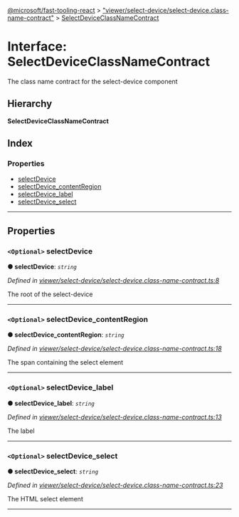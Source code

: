 [@microsoft/fast-tooling-react](../README.md) > ["viewer/select-device/select-device.class-name-contract"](../modules/_viewer_select_device_select_device_class_name_contract_.md) > [SelectDeviceClassNameContract](../interfaces/_viewer_select_device_select_device_class_name_contract_.selectdeviceclassnamecontract.md)

# Interface: SelectDeviceClassNameContract

The class name contract for the select-device component

## Hierarchy

**SelectDeviceClassNameContract**

## Index

### Properties

* [selectDevice](_viewer_select_device_select_device_class_name_contract_.selectdeviceclassnamecontract.md#selectdevice)
* [selectDevice_contentRegion](_viewer_select_device_select_device_class_name_contract_.selectdeviceclassnamecontract.md#selectdevice_contentregion)
* [selectDevice_label](_viewer_select_device_select_device_class_name_contract_.selectdeviceclassnamecontract.md#selectdevice_label)
* [selectDevice_select](_viewer_select_device_select_device_class_name_contract_.selectdeviceclassnamecontract.md#selectdevice_select)

---

## Properties

<a id="selectdevice"></a>

### `<Optional>` selectDevice

**● selectDevice**: *`string`*

*Defined in [viewer/select-device/select-device.class-name-contract.ts:8](https://github.com/Microsoft/fast-dna/blob/164dd3ca/packages/fast-tooling-react/src/viewer/select-device/select-device.class-name-contract.ts#L8)*

The root of the select-device

___
<a id="selectdevice_contentregion"></a>

### `<Optional>` selectDevice_contentRegion

**● selectDevice_contentRegion**: *`string`*

*Defined in [viewer/select-device/select-device.class-name-contract.ts:18](https://github.com/Microsoft/fast-dna/blob/164dd3ca/packages/fast-tooling-react/src/viewer/select-device/select-device.class-name-contract.ts#L18)*

The span containing the select element

___
<a id="selectdevice_label"></a>

### `<Optional>` selectDevice_label

**● selectDevice_label**: *`string`*

*Defined in [viewer/select-device/select-device.class-name-contract.ts:13](https://github.com/Microsoft/fast-dna/blob/164dd3ca/packages/fast-tooling-react/src/viewer/select-device/select-device.class-name-contract.ts#L13)*

The label

___
<a id="selectdevice_select"></a>

### `<Optional>` selectDevice_select

**● selectDevice_select**: *`string`*

*Defined in [viewer/select-device/select-device.class-name-contract.ts:23](https://github.com/Microsoft/fast-dna/blob/164dd3ca/packages/fast-tooling-react/src/viewer/select-device/select-device.class-name-contract.ts#L23)*

The HTML select element

___

